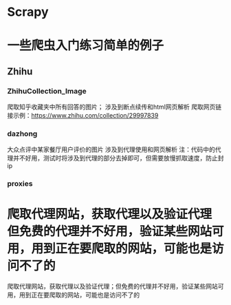 # Scrapy
一些爬虫入门练习简单的例子
=======
## Zhihu
### ZhihuCollection_Image
爬取知乎收藏夹中所有回答的图片；
涉及到断点续传和html网页解析
爬取网页链接示例：https://www.zhihu.com/collection/29997839
### dazhong
大众点评中某家餐厅用户评价的图片
涉及到代理使用和网页解析
注：代码中的代理并不好用，测试时将涉及到代理的部分去掉即可，但需要放慢抓取速度，防止封ip
### proxies
爬取代理网站，获取代理以及验证代理
但免费的代理并不好用，验证某些网站可用，用到正在要爬取的网站，可能也是访问不了的
=======
爬取代理网站，获取代理以及验证代理；但免费的代理并不好用，验证某些网站可用，用到正在要爬取的网站，可能也是访问不了的
